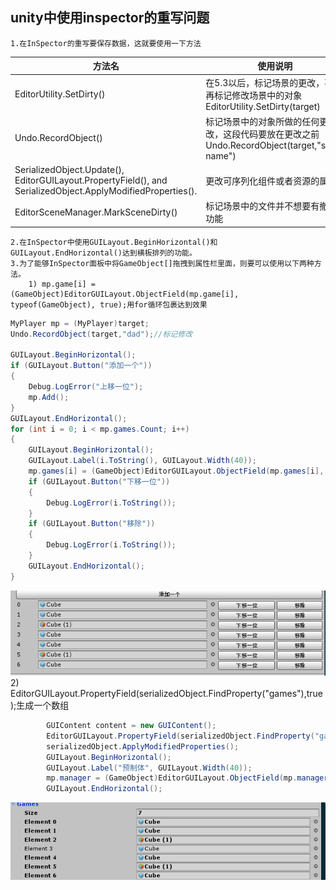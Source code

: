 ## unity中使用inspector的重写问题
	1.在InSpector的重写要保存数据，这就要使用一下方法
|方法名|使用说明|
|-|-|
|EditorUtility.SetDirty()|在5.3以后，标记场景的更改，不能再标记修改场景中的对象EditorUtility.SetDirty(target)|
|Undo.RecordObject()|标记场景中的对象所做的任何更改，这段代码要放在更改之前Undo.RecordObject(target,"string name")|
|SerializedObject.Update(), EditorGUILayout.PropertyField(), and SerializedObject.ApplyModifiedProperties().|更改可序列化组件或者资源的属性|
|EditorSceneManager.MarkSceneDirty()|标记场景中的文件并不想要有撤销功能|
	2.在InSpector中使用GUILayout.BeginHorizontal()和GUILayout.EndHorizontal()达到横板排列的功能。
	3.为了能够InSpector面板中将GameObject[]拖拽到属性栏里面，则要可以使用以下两种方法。
		1) mp.game[i] = (GameObject)EditorGUILayout.ObjectField(mp.game[i], typeof(GameObject), true);用for循环包裹达到效果
``` C#
MyPlayer mp = (MyPlayer)target;
Undo.RecordObject(target,"dad");//标记修改

GUILayout.BeginHorizontal();
if (GUILayout.Button("添加一个"))
{
	Debug.LogError("上移一位");
	mp.Add();
}
GUILayout.EndHorizontal();
for (int i = 0; i < mp.games.Count; i++)
{
	GUILayout.BeginHorizontal();
	GUILayout.Label(i.ToString(), GUILayout.Width(40));
	mp.games[i] = (GameObject)EditorGUILayout.ObjectField(mp.games[i], typeof(GameObject), true);
	if (GUILayout.Button("下移一位"))
	{
		Debug.LogError(i.ToString());
	}
	if (GUILayout.Button("移除"))
	{
		Debug.LogError(i.ToString());
	}
	GUILayout.EndHorizontal();
}
```
![](Picture/unity中InSpector重写问题1.png)
        2) EditorGUILayout.PropertyField(serializedObject.FindProperty("games"),true);生成一个数组
``` C#
        GUIContent content = new GUIContent();
        EditorGUILayout.PropertyField(serializedObject.FindProperty("games"), true);
        serializedObject.ApplyModifiedProperties();
        GUILayout.BeginHorizontal();
        GUILayout.Label("预制体", GUILayout.Width(40));
        mp.manager = (GameObject)EditorGUILayout.ObjectField(mp.manager, typeof(GameObject), true);
        GUILayout.EndHorizontal();
```
![](Picture/unity中InSpector重写问题2.png)